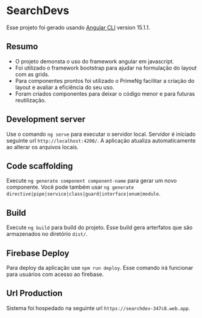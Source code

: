 # SearchDevs

Esse projeto foi gerado usando [Angular CLI](https://github.com/angular/angular-cli) version 15.1.1.

## Resumo 

- O projeto demonsta o uso do framework angular em javascript.
- Foi utilizado o framework bootstrap para ajudar na formulação do layout com as grids.
- Para componentes prontos foi utilizado o PrimeNg facilitar a criação do layout e avaliar a eficiência do seu uso.
- Foram criados componentes para deixar o código menor e para futuras reutilização.   


## Development server

Use o comando `ng serve` para executar o servidor local. Servidor é iniciado seguinte url `http://localhost:4200/`. A 
aplicação atualiza automaticamente ao alterar os arquivos locais. 

## Code scaffolding

Execute `ng generate component component-name` para gerar um novo componente. Você pode também usar `ng generate directive|pipe|service|class|guard|interface|enum|module`.

## Build

Execute `ng build` para build do projeto. Esse build gera arterfatos que são armazenados no diretório `dist/`.

## Firebase Deploy

Para deploy da aplicação use `npm run deploy`. Esse comando irá funcionar para usuários com acesso ao firebase.

## Url Production

Sistema foi hospedado na seguinte url `https://searchdev-347c8.web.app`.
